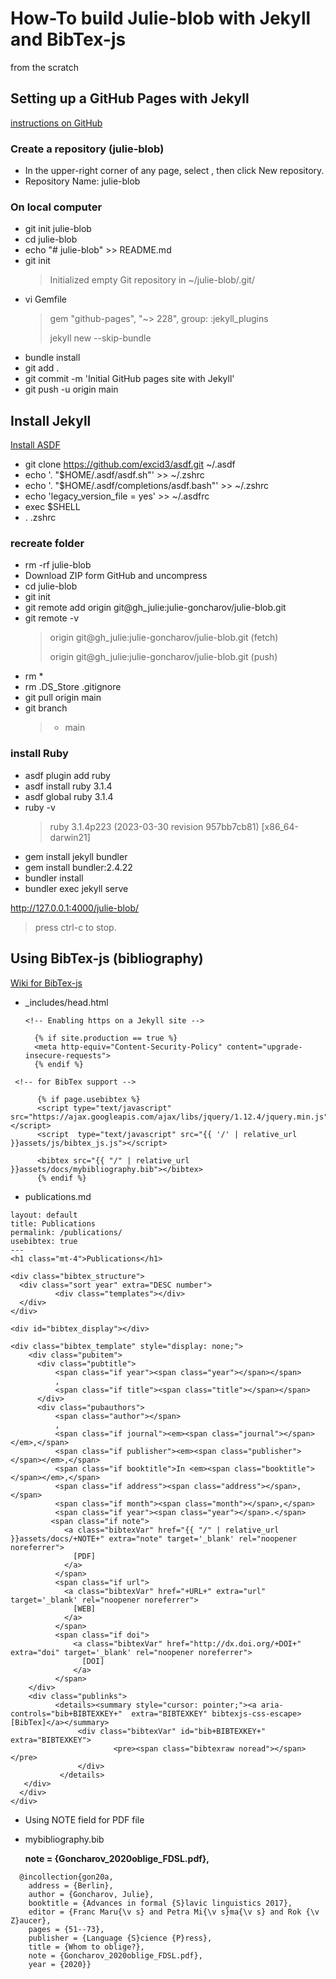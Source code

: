 # How-To build Julie-blob with Jekyll and BibTex-js		
from the scratch

## Setting up a GitHub Pages with Jekyll

[instructions on GitHub](https://docs.github.com/en/pages/setting-up-a-github-pages-site-with-jekyll)

### Create a repository (julie-blob)

* In the upper-right corner of any page, select , then click New repository.
* Repository Name: julie-blob

### On local computer

* git init julie-blob
* cd julie-blob
* echo "# julie-blob" >> README.md
* git init
  >Initialized empty Git repository in ~/julie-blob/.git/
* vi Gemfile
  >gem "github-pages", "~> 228", group: :jekyll_plugins
  >
  >jekyll new --skip-bundle
* bundle install
* git add .
* git commit -m 'Initial GitHub pages site with Jekyll'
* git push -u origin main

## Install Jekyll

[Install ASDF]( https://asdf-vm.com/guide/getting-started.html )	

* git clone https://github.com/excid3/asdf.git ~/.asdf		
* echo '. "$HOME/.asdf/asdf.sh"' >> ~/.zshrc		
* echo '. "$HOME/.asdf/completions/asdf.bash"' >> ~/.zshrc		
* echo 'legacy_version_file = yes' >> ~/.asdfrc
* exec $SHELL
* . .zshrc
### recreate folder  
* rm -rf julie-blob
* Download ZIP form GitHub and uncompress		
* cd julie-blob		
* git init		
* git remote add origin git@gh_julie:julie-goncharov/julie-blob.git		
* git remote -v		
	>origin git@gh_julie:julie-goncharov/julie-blob.git (fetch)
 	>	
	>origin git@gh_julie:julie-goncharov/julie-blob.git (push)	
* rm *		
* rm .DS_Store .gitignore		
* git pull origin main		
* git branch		
	>* main	
### install Ruby		
* asdf plugin add ruby		
* asdf install ruby 3.1.4		
* asdf global ruby 3.1.4		
* ruby -v		
	>ruby 3.1.4p223 (2023-03-30 revision 957bb7cb81) [x86_64-darwin21]	
* gem install jekyll bundler		
* gem install bundler:2.4.22		
* bundler install		
* bundler exec jekyll serve
   
http://127.0.0.1:4000/julie-blob/
  >press ctrl-c to stop.  

## Using BibTex-js (bibliography)

[Wiki for BibTex-js](https://github.com/pcooksey/bibtex-js/wiki)

* _includes/head.html
  
  ```<!-- Enabling https on a Jekyll site -->```
  
        {% if site.production == true %}
        <meta http-equiv="Content-Security-Policy" content="upgrade-insecure-requests">
        {% endif %}
 ``` <!-- for BibTex support -->```

          {% if page.usebibtex %}
          <script type="text/javascript" src="https://ajax.googleapis.com/ajax/libs/jquery/1.12.4/jquery.min.js"></script>
          <script  type="text/javascript" src="{{ '/' | relative_url }}assets/js/bibtex_js.js"></script>

          <bibtex src="{{ "/" | relative_url }}assets/docs/mybibliography.bib"></bibtex>
          {% endif %}

* publications.md
```  ---
layout: default
title: Publications
permalink: /publications/
usebibtex: true
---
<h1 class="mt-4">Publications</h1>

<div class="bibtex_structure">
  <div class="sort year" extra="DESC number">
          <div class="templates"></div>
  </div>
</div>

<div id="bibtex_display"></div>

<div class="bibtex_template" style="display: none;">
    <div class="pubitem">
      <div class="pubtitle">
          <span class="if year"><span class="year"></span></span>
          ,
          <span class="if title"><span class="title"></span></span>
      </div>
      <div class="pubauthors">
          <span class="author"></span>
          ,
          <span class="if journal"><em><span class="journal"></span></em>,</span>
          <span class="if publisher"><em><span class="publisher"></span></em>,</span>
          <span class="if booktitle">In <em><span class="booktitle"></span></em>,</span>
          <span class="if address"><span class="address"></span>,</span>
          <span class="if month"><span class="month"></span>,</span>
          <span class="if year"><span class="year"></span>.</span>
         <span class="if note">
            <a class="bibtexVar" href="{{ "/" | relative_url }}assets/docs/+NOTE+" extra="note" target='_blank' rel="noopener noreferrer">
              [PDF]
            </a>
          </span>
          <span class="if url">
            <a class="bibtexVar" href="+URL+" extra="url" target='_blank' rel="noopener noreferrer">
              [WEB]
            </a>
          </span>
          <span class="if doi">
              <a class="bibtexVar" href="http://dx.doi.org/+DOI+" extra="doi" target='_blank' rel="noopener noreferrer">
                [DOI]
              </a>
          </span>
    </div>
    <div class="publinks">
          <details><summary style="cursor: pointer;"><a aria-controls="bib+BIBTEXKEY+"  extra="BIBTEXKEY" bibtexjs-css-escape>[BibTex]</a></summary>
               <div class="bibtexVar" id="bib+BIBTEXKEY+" extra="BIBTEXKEY">
                       <pre><span class="bibtexraw noread"></span></pre>
               </div>
           </details>
   </div>	
  </div>
</div>
```
* Using NOTE field for PDF file
* mybibliography.bib
  
  	**note = {Goncharov_2020oblige_FDSL.pdf},**

```
  @incollection{gon20a,	
	address = {Berlin},
	author = {Goncharov, Julie},
	booktitle = {Advances in formal {S}lavic linguistics 2017},
	editor = {Franc Maru{\v s} and Petra Mi{\v s}ma{\v s} and Rok {\v Z}aucer},
	pages = {51--73},
	publisher = {Language {S}cience {P}ress},
	title = {Whom to oblige?},
	note = {Goncharov_2020oblige_FDSL.pdf},
 	year = {2020}}
```
